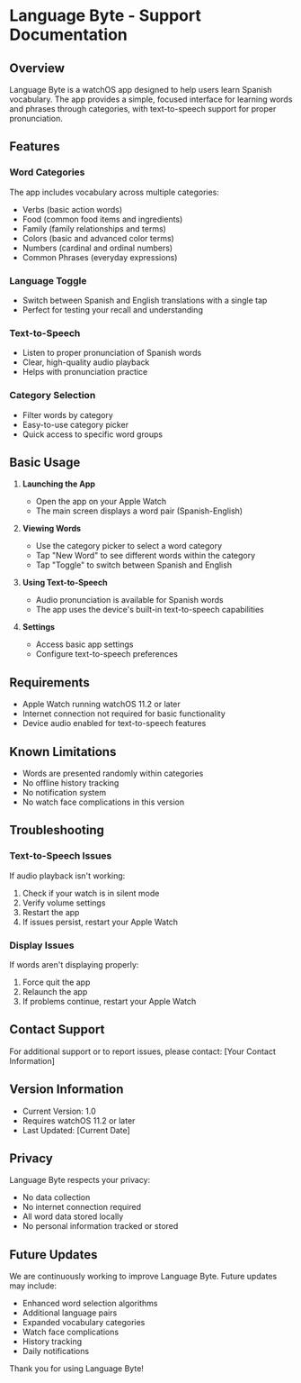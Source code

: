 # Language Byte - Support Documentation

## Overview
Language Byte is a watchOS app designed to help users learn Spanish vocabulary. The app provides a simple, focused interface for learning words and phrases through categories, with text-to-speech support for proper pronunciation.

## Features

### Word Categories
The app includes vocabulary across multiple categories:
- Verbs (basic action words)
- Food (common food items and ingredients)
- Family (family relationships and terms)
- Colors (basic and advanced color terms)
- Numbers (cardinal and ordinal numbers)
- Common Phrases (everyday expressions)

### Language Toggle
- Switch between Spanish and English translations with a single tap
- Perfect for testing your recall and understanding

### Text-to-Speech
- Listen to proper pronunciation of Spanish words
- Clear, high-quality audio playback
- Helps with pronunciation practice

### Category Selection
- Filter words by category
- Easy-to-use category picker
- Quick access to specific word groups

## Basic Usage

1. **Launching the App**
   - Open the app on your Apple Watch
   - The main screen displays a word pair (Spanish-English)

2. **Viewing Words**
   - Use the category picker to select a word category
   - Tap "New Word" to see different words within the category
   - Tap "Toggle" to switch between Spanish and English

3. **Using Text-to-Speech**
   - Audio pronunciation is available for Spanish words
   - The app uses the device's built-in text-to-speech capabilities

4. **Settings**
   - Access basic app settings
   - Configure text-to-speech preferences

## Requirements
- Apple Watch running watchOS 11.2 or later
- Internet connection not required for basic functionality
- Device audio enabled for text-to-speech features

## Known Limitations
- Words are presented randomly within categories
- No offline history tracking
- No notification system
- No watch face complications in this version

## Troubleshooting

### Text-to-Speech Issues
If audio playback isn't working:
1. Check if your watch is in silent mode
2. Verify volume settings
3. Restart the app
4. If issues persist, restart your Apple Watch

### Display Issues
If words aren't displaying properly:
1. Force quit the app
2. Relaunch the app
3. If problems continue, restart your Apple Watch

## Contact Support
For additional support or to report issues, please contact:
[Your Contact Information]

## Version Information
- Current Version: 1.0
- Requires watchOS 11.2 or later
- Last Updated: [Current Date]

## Privacy
Language Byte respects your privacy:
- No data collection
- No internet connection required
- All word data stored locally
- No personal information tracked or stored

## Future Updates
We are continuously working to improve Language Byte. Future updates may include:
- Enhanced word selection algorithms
- Additional language pairs
- Expanded vocabulary categories
- Watch face complications
- History tracking
- Daily notifications

Thank you for using Language Byte!
